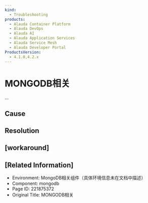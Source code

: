 ```yaml
---
kind:
  - Troubleshooting
products:
  - Alauda Container Platform
  - Alauda DevOps
  - Alauda AI
  - Alauda Application Services
  - Alauda Service Mesh
  - Alauda Developer Portal
ProductsVersion:
  - 4.1.0,4.2.x
---
```

<!-- A type of document that involves encountering a fault, diagnosing it, performing root cause analysis, and providing solutions. -->

# MONGODB相关

...

## Cause

## Resolution

## [workaround]

## [Related Information]
- Environment: MongoDB相关组件（具体环境信息未在文档中描述）
- Component: mongodb
- Page ID: 221875372
- Original Title: MONGODB相关
